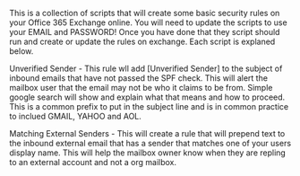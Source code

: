 
This is a collection of scripts that will create some basic security rules on your Office 365 Exchange online.  You will need to update the scripts to use your EMAIL and PASSWORD!  Once you have done that they script should run and create or update the rules on exchange.  Each script is explaned below. 

Unverified Sender - This rule wll add [Unverified Sender] to the subject of inbound emails that have not passed the SPF check.  This will alert the mailbox user that the email may not be who it claims to be from.  Simple google search will show and explain what that means and how to proceed. This is a common prefix to put in the subject line and is in common practice to inclued GMAIL, YAHOO and AOL.

Matching External Senders - This will create a rule that will prepend text to the inbound external email that has a sender that matches one of your users display name.  This will help the mailbox owner know when they are repling to an external account and not a org mailbox.
  
  
